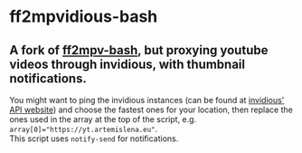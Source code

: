 # ff2mpvidious-bash
## **A fork of [ff2mpv-bash](https://github.com/Ckath/ff2mpv-bash), but proxying youtube videos through invidious, with thumbnail notifications.**
You might want to ping the invidious instances (can be found at [invidious' API website](https://api.invidious.io/)) and choose the fastest ones for your location, then replace the ones used in the array at the top of the script, e.g. ``array[0]="https://yt.artemislena.eu"``.  
This script uses ``notify-send`` for notifications.
